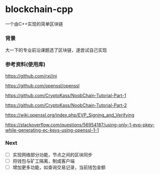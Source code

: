# blockchain-cpp
一个由C++实现的简单区块链

### 背景
大一下的专业前沿课题选了区块链，遂尝试自己实现

### 参考资料(使用库)
https://github.com/rxi/ini

https://github.com/openssl/openssl

https://github.com/CryptoKass/NoobChain-Tutorial-Part-1

https://github.com/CryptoKass/NoobChain-Tutorial-Part-2

https://wiki.openssl.org/index.php/EVP_Signing_and_Verifying

https://stackoverflow.com/questions/56954187/using-only-1-evp-pkey-while-generating-ec-keys-using-openssl-1-1

### Next
- [ ] 实现网络部分功能，节点之间的区块同步
- [ ] 将钱包与矿工隔离，制成客户端
- [ ] 增加更多功能，如查询交易记录，当前钱包金额
